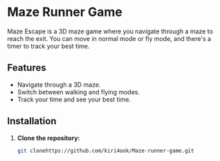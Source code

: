 # Maze Runner Game

Maze Escape is a 3D maze game where you navigate through a maze to reach the exit. You can move in normal mode or fly mode, and there's a timer to track your best time.

## Features

- Navigate through a 3D maze.
- Switch between walking and flying modes.
- Track your time and see your best time.

## Installation

1. **Clone the repository:**

   ```bash
   git clonehttps://github.com/kiri4ook/Maze-runner-game.git